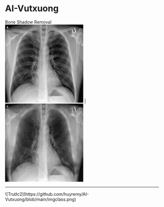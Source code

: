 # AI-Vutxuong
Bone Shadow Removal<br> 
![Trước](https://github.com/huyremy/AI-Vutxuong/blob/main/test.png) | ![Sau](https://github.com/huyremy/AI-Vutxuong/blob/main/huyremy.png)<br>
<hr>
![Trước2](https://github.com/huyremy/AI-Vutxuong/blob/main/imgclass.png)
